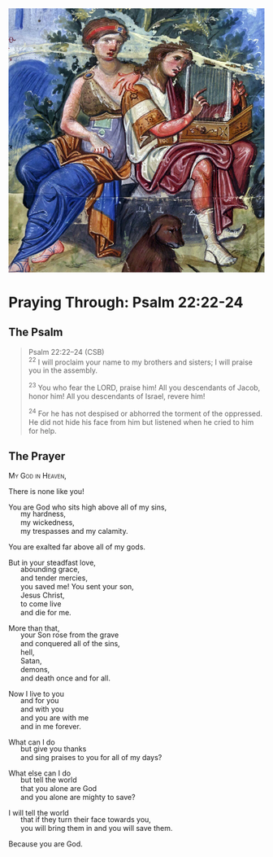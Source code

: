 <img class="intro-right" src="../images/art-paris-psalter.jpg">

<style>
  li {list-style-type: none;}
  p + ul {
    margin-top: -18px;
}
</style>

# Praying Through: Psalm 22:22-24

## The Psalm

>Psalm 22:22–24 (CSB)  
><sup>22</sup> I will proclaim your name to my brothers and sisters; I will praise you in the assembly. 
>
><sup>23</sup> You who fear the LORD, praise him! All you descendants of Jacob, honor him! All you descendants of Israel, revere him! 
>
><sup>24</sup> For he has not despised or abhorred the torment of the oppressed. He did not hide his face from him but listened when he cried to him for help.

## The Prayer

<div style="font-variant: small-caps;">
My God in Heaven,
</div>

There is none like you!

You are God who sits high above all of my sins,
* my hardness,
* my wickedness,
* my trespasses and my calamity.

You are exalted far above all of my gods.

But in your steadfast love,
* abounding grace,
* and tender mercies,
* you saved me! You sent your son,
* Jesus Christ,
* to come live 
* and die for me.

More than that,
* your Son rose from the grave 
* and conquered all of the sins,
* hell,
* Satan,
* demons,
* and death once and for all.

Now I live to you 
* and for you 
* and with you 
* and you are with me 
* and in me forever.

What can I do 
* but give you thanks 
* and sing praises to you for all of my days?

What else can I do 
* but tell the world 
* that you alone are God 
* and you alone are mighty to save?

I will tell the world 
* that if they turn their face towards you,
* you will bring them in and you will save them.

Because you are God.
